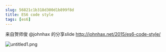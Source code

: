 ```yaml
---
slug: 56821c1b318d300d1b899f8d
title: ES6 code style
tags: [es6]
---
```


来自贺师俊 @johnhax 的分享slide
http://johnhax.net/2015/es6-code-style/

 ![untitled1.png](http:https://static.gaoqixhb.com/FlzmkcrdFGpnj2e_P84iIWFjIJ0Z)
